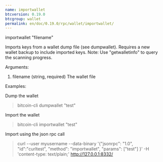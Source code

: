 ```yaml
---
name: importwallet
btcversion: 0.19.0
btcgroup: wallet
permalink: en/doc/0.19.0/rpc/wallet/importwallet/
---
```


importwallet "filename"

Imports keys from a wallet dump file (see dumpwallet). Requires a new wallet backup to include imported keys.
Note: Use "getwalletinfo" to query the scanning progress.

Arguments:
1. filename    (string, required) The wallet file

Examples:

Dump the wallet
> bitcoin-cli dumpwallet "test"

Import the wallet
> bitcoin-cli importwallet "test"

Import using the json rpc call
> curl --user myusername --data-binary '{"jsonrpc": "1.0", "id":"curltest", "method": "importwallet", "params": ["test"] }' -H 'content-type: text/plain;' http://127.0.0.1:8332/


